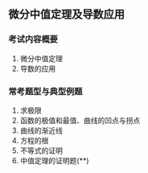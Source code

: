 ## 微分中值定理及导数应用

### 考试内容概要
1. 微分中值定理
2. 导数的应用

### 常考题型与典型例题
1. 求极限
2. 函数的极值和最值、曲线的凹点与拐点
3. 曲线的渐近线
4. 方程的根
5. 不等式的证明
6. 中值定理的证明题(**)

